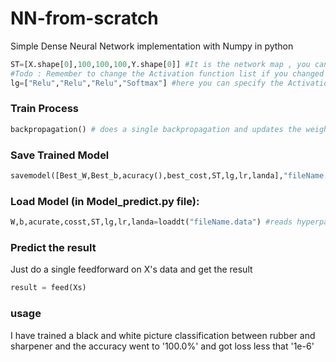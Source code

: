 # NN-from-scratch
Simple Dense Neural Network implementation with Numpy in python

```python
ST=[X.shape[0],100,100,100,Y.shape[0]] #It is the network map , you can change the layers (add or remove) and also the number of units in each layer , but don't mess with first (input) and last(outpu) layer
#Todo : Remember to change the Activation function list if you changed number of layers!
lg=["Relu","Relu","Relu","Softmax"] #here you can specify the Activation function for all layers . you can use Relu,Softmax,Tanh,LeakyRelu and sigmoid
```

### Train Process
```python
backpropagation() # does a single backpropagation and updates the weights, do it [epoch-num] times
```
### Save Trained Model
```python
savemodel([Best_W,Best_b,acuracy(),best_cost,ST,lg,lr,landa],"fileName.data")#saves weights and hyperparameters to a file with pickle library
```
### Load Model (in Model_predict.py file):
```python
W,b,acurate,cosst,ST,lg,lr,landa=loaddt("fileName.data") #reads hyperparameters and network weights from saved file
```

### Predict the result
Just do a single feedforward on X's data and get the result
```python
result = feed(Xs)
```

### usage
I have trained a black and white picture classification between rubber and sharpener and the accuracy went to '100.0%' and got loss less that '1e-6'